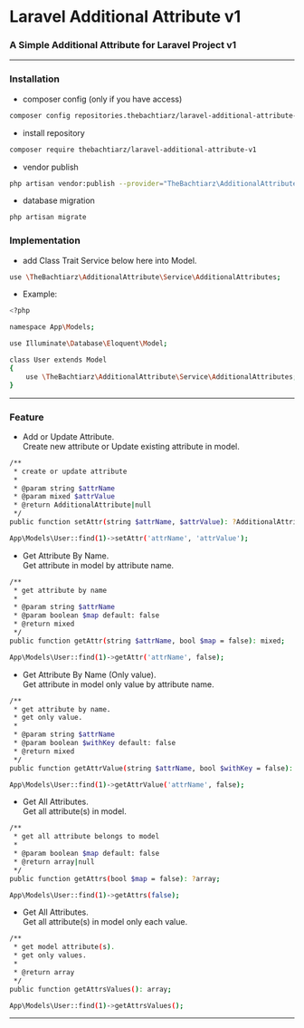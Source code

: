 # Laravel Additional Attribute v1

### A Simple Additional Attribute for Laravel Project v1

-------

### Installation
- composer config (only if you have access)
``` bash
composer config repositories.thebachtiarz/laravel-additional-attribute-v1 git git@github.com:thebachtiarz/laravel-additional-attribute-v1.git
```

- install repository
``` bash
composer require thebachtiarz/laravel-additional-attribute-v1
```

- vendor publish
``` bash
php artisan vendor:publish --provider="TheBachtiarz\AdditionalAttribute\AdditionalAttributeServiceProvider"
```

- database migration
``` bash
php artisan migrate
```

### Implementation
- add Class Trait Service below here into Model.
``` bash
use \TheBachtiarz\AdditionalAttribute\Service\AdditionalAttributes;
```
- Example:
``` bash
<?php

namespace App\Models;

use Illuminate\Database\Eloquent\Model;

class User extends Model
{
    use \TheBachtiarz\AdditionalAttribute\Service\AdditionalAttributes;
}
```
-------
### Feature

- Add or Update Attribute. <br/>
Create new attribute or Update existing attribute in model.

``` bash
/**
 * create or update attribute
 *
 * @param string $attrName
 * @param mixed $attrValue
 * @return AdditionalAttribute|null
 */
public function setAttr(string $attrName, $attrValue): ?AdditionalAttribute;
```
``` bash
App\Models\User::find(1)->setAttr('attrName', 'attrValue');
```
- Get Attribute By Name. <br/>
Get attribute in model by attribute name.
``` bash
/**
 * get attribute by name
 *
 * @param string $attrName
 * @param boolean $map default: false
 * @return mixed
 */
public function getAttr(string $attrName, bool $map = false): mixed;
```
``` bash
App\Models\User::find(1)->getAttr('attrName', false);
```
- Get Attribute By Name (Only value). <br/>
Get attribute in model only value by attribute name.
``` bash
/**
 * get attribute by name.
 * get only value.
 *
 * @param string $attrName
 * @param boolean $withKey default: false
 * @return mixed
 */
public function getAttrValue(string $attrName, bool $withKey = false): mixed;
```
``` bash
App\Models\User::find(1)->getAttrValue('attrName', false);
```
- Get All Attributes. <br/>
Get all attribute(s) in model.
``` bash
/**
 * get all attribute belongs to model
 *
 * @param boolean $map default: false
 * @return array|null
 */
public function getAttrs(bool $map = false): ?array;
```
``` bash
App\Models\User::find(1)->getAttrs(false);
```
- Get All Attributes. <br/>
Get all attribute(s) in model only each value.
``` bash
/**
 * get model attribute(s).
 * get only values.
 *
 * @return array
 */
public function getAttrsValues(): array;
```
``` bash
App\Models\User::find(1)->getAttrsValues();
```
-------
